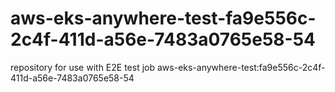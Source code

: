 # aws-eks-anywhere-test-fa9e556c-2c4f-411d-a56e-7483a0765e58-54
repository for use with E2E test job aws-eks-anywhere-test:fa9e556c-2c4f-411d-a56e-7483a0765e58-54
